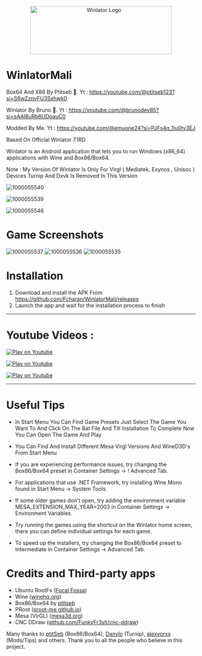 <p align="center">
	<img src="logo.png" width="376" height="128" alt="Winlator Logo" />  
</p>

# WinlatorMali

 Box64 And X86 By Ptitseb 🫡. Yt : https://youtube.com/@ptitseb123?si=S6wZzpvFU3Sxhwk0

 Winlator By Bruno 🫡. Yt : https://youtube.com/@brunodev85?si=sAAl8uRb6UDoauC0

 Modded By Me. Yt : https://youtube.com/@emuone24?si=PJFs4q_1lu0tv3EJ

Based On Official Winlator 7.1RD

Winlator is an Android application that lets you to run Windows (x86_64) applications with Wine and Box86/Box64.

Note : My Version Of Winlator Is Only For Virgl ( Mediatek, Exynos , Unisoc ) Devices Turnip And Dxvk Is Removed In This Version

![1000055540](https://github.com/user-attachments/assets/2ed91684-2cab-4a97-ac40-64c915f4134f)

![1000055539](https://github.com/user-attachments/assets/c1d8534a-786b-489c-ab5a-c5500e8d1599)

![1000055546](https://github.com/user-attachments/assets/a5a5bb06-b5c3-4852-9203-39b840c00008)



# Game Screenshots
![1000055537](https://github.com/user-attachments/assets/bc8a5db1-5ab3-4893-9848-92e6fb3e83f5)
![1000055536](https://github.com/user-attachments/assets/67699949-2df1-4170-9b67-fc6d5eea7651)
![1000055535](https://github.com/user-attachments/assets/dec36a4a-2fd8-4984-bb7d-6486e2654dd4)



# Installation

1. Download and install the APK From https://github.com/Fcharan/WinlatorMali/releases 
2. Launch the app and wait for the installation process to finish

----
# Youtube Videos :

[![Play on Youtube](https://github.com/user-attachments/assets/d2ecf927-70c1-4b7f-84e7-76894db59a0e)](https://www.youtube.com/watch?v=8PKhmT7B3Xo)

[![Play on Youtube](https://github.com/user-attachments/assets/8c563b92-a74f-4dce-aa54-4482b59e9510)](https://youtu.be/WpWQkjfoDQc?si=a6S4BRbJXrAA5fFJ)

[![Play on Youtube](https://github.com/user-attachments/assets/34d1bf88-e745-43c9-8ede-c93bae7826c3)](https://youtu.be/dCD9fAdRc2w?si=8IYzIOvWdjLUOFFF)

----

# Useful Tips

- In Start Menu You Can Find Game Presets Just Select The Game You Want To And Click On The Bat File And Till Installation To Complete Now You Can Open The Game And Play

- You Can Find And Install Different Mesa Virgl Versions And WineD3D's From Start Menu 

- If you are experiencing performance issues, try changing the Box86/Box64 preset in Container Settings -> !
Advanced Tab.
- For applications that use .NET Framework, try installing Wine Mono found in Start Menu -> System Tools.
- If some older games don't open, try adding the environment variable MESA_EXTENSION_MAX_YEAR=2003 in Container Settings -> Environment Variables.
- Try running the games using the shortcut on the Winlator home screen, there you can define individual settings for each game.
- To speed up the installers, try changing the Box86/Box64 preset to Intermediate in Container Settings -> Advanced Tab.

# Credits and Third-party apps
- Ubuntu RootFs ([Focal Fossa](https://releases.ubuntu.com/focal))
- Wine ([winehq.org](https://www.winehq.org/))
- Box86/Box64 by [ptitseb](https://github.com/ptitSeb)
- PRoot ([proot-me.github.io](https://proot-me.github.io))
- Mesa (VirGL) ([mesa3d.org](https://www.mesa3d.org))
- CNC DDraw ([github.com/FunkyFr3sh/cnc-ddraw](https://github.com/FunkyFr3sh/cnc-ddraw))

Many thanks to [ptitSeb](https://github.com/ptitSeb) (Box86/Box64), [Danylo](https://blogs.igalia.com/dpiliaiev/tags/mesa/) (Turnip), [alexvorxx](https://github.com/alexvorxx) (Mods/Tips) and others.
Thank you to all the people who believe in this project.
